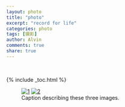 ```yaml
---
layout: photo
title: "photo"
excerpt: "record for life"
categories: photo
tags: [摄影]
author: Alvin
comments: true
share: true
---
```


&nbsp;  

{% include _toc.html %}

<figure class="half">
<a href="{{ site.url }}/images/so-simple-sample-image-1.jpg" title="first"><img src="{{ site.url }}/images/so-simple-sample-image-1.jpg" alt="1"></a>
<a href="{{ site.url }}/images/so-simple-sample-image-2.jpg" title="second"><img src="{{ site.url }}/images/so-simple-sample-image-2.jpg" alt="2"></a>

<figcaption>Caption describing these three images.</figcaption>
</figure>
&nbsp;   
&nbsp;  

<!-- 多说评论框 start -->
<div class="ds-thread" data-thread-key="photo" data-title="photo" ></div>
<!-- 多说评论框 end -->
<!-- 多说公共JS代码 start (一个网页只需插入一次) -->
<script type="text/javascript">
var duoshuoQuery = {short_name:"goaheadalvin"};
(function() {
var ds = document.createElement('script');
ds.type = 'text/javascript';ds.async = true;
ds.src = (document.location.protocol == 'https:' ? 'https:' : 'http:') + '//static.duoshuo.com/embed.js';
ds.charset = 'UTF-8';
(document.getElementsByTagName('head')[0] 
|| document.getElementsByTagName('body')[0]).appendChild(ds);
})();
</script>
<!-- 多说公共JS代码 end -->